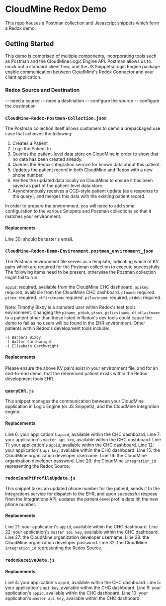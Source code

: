 # CloudMine Redox Demo
This repo houses a Postman collection and Javascript snippets which form a Redox demo.

## Getting Started
This demo is comprised of multiple components, incorporating tools such as Postman and the CloudMine Logic Engine API. Postman allows us to mock out a standard client flow, and the JS Snippets/Logic Engine package enable communication between CloudMine's Redox Connector and your client application. 

### Redox Source and Destination

-- need a source
-- need a destination
-- configure  the source
-- configure the destination 

### `CloudMine-Redox-Postman-Collection.json`
The Postman collection itself allows customers to demo a prepackaged use case that achieves the following:

1) Creates a Patient
2) Logs the Patient In
3) Queries the patient-level data store on CloudMine in order to show that no data has been created already. 
4) Queries the Redox-Integration service for known data about this patient.
5) Updates the patient record in both CloudMine and Redox with a new phone number. 
6) Verifies the updated data locally on CloudMine to ensure it has been saved as part of the patient-level data store. 
7) Asynchronously receives a CCD-style patient update (as a response to the query), and merges this data with the existing patient record. 

In order to prepare the environment, you will need to add some configuration to the various Snippets and Postman collections so that it matches your environment. 

#### Replacements
Line 30: should be tester's email. 

### `CloudMine-Redox-Demo-Environment.postman_environment_json`
The Postman environment file serves as a template, indicating which of KV pairs which are required for the Postman collection to execute successfully. The following items need to be present, otherwise the Postman collection might fail to run. 

`appid`: required, available from the CloudMine CHC dashboard. 
`apikey`: required, available from the CloudMine CHC dashboard.
`ptname`: required. 
`ptsex`: required.
`ptfirstname`: required.
`ptlastname`: required.
`ptdob`: required. 

Note: Timothy Bixby is a standard user within Redox's test tools environment. Changing the `ptname`, `ptdob`, `ptsex`, `ptfirstname`, or `ptlastname` to a patient other than those listed in Redox's dev tools could cause the demo to fail as no users will be found in the EHR environment. Other patients within Redox's development tools include: 

    -) Barbara Bixby
    -) Walter Carthwright
    -) Elizabeth Carthwright 

#### Replacements

Please ensure the above KV pairs exist in your environment file, and for an end-to-end demo, that the referenced patient exists within the Redox development tools EHR. 

### `queryEHR.js`

This snippet manages the communication between your CloudMine application in Logic Engine (or JS Snippets), and the CloudMine integration engine.

#### Replacements
Line 6: your application's `appid`, available within the CHC dashboard. 
Line 7: your application's `master api key`, available within the CHC dashboard.
Line 11: your application's `appid`, available within the CHC dashboard. 
Line 12: your application's `api key`, available within the CHC dashboard.
Line 15: the CloudMine organization developer username.
Line 16: the CloudMine organixation developer password. 
Line 20: the CloudMine `integration_id` representing the Redox Source.

### `redoxSendPtProfileUpdate.js`

This snippet takes an updated phone number for the patient, sends it to the Integrations service for dispatch to the EHR, and upon successful respose from the Integrations API, updates the patient-level profile data ith the new phone number. 

#### Replacements
Line 21: your application's `appid`, available within the CHC dashboard. 
Line 22: your application's `master api key`, available within the CHC dashboard.
Line 27: the CloudMine organization developer username.
Line 28: the CloudMine organixation developer password. 
Line 32: the CloudMine `integration_id` representing the Redox Source.

### `redoxReceiveData.js`

#### Replacements
Line 4: your application's `appid`, available within the CHC dashboard. 
Line 5: your application's `api key`, available within the CHC dashboard.
Line 9: your application's `appid`, available within the CHC dashboard. 
Line 10: your application's `master api key`, available within the CHC dashboard.